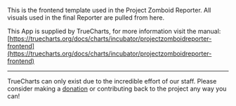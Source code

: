 This is the frontend template used in the Project Zomboid Reporter. All visuals used in the final Reporter are pulled from here.

This App is supplied by TrueCharts, for more information visit the manual: [https://truecharts.org/docs/charts/incubator/projectzomboidreporter-frontend](https://truecharts.org/docs/charts/incubator/projectzomboidreporter-frontend)

---

TrueCharts can only exist due to the incredible effort of our staff.
Please consider making a [donation](https://truecharts.org/docs/about/sponsor) or contributing back to the project any way you can!
